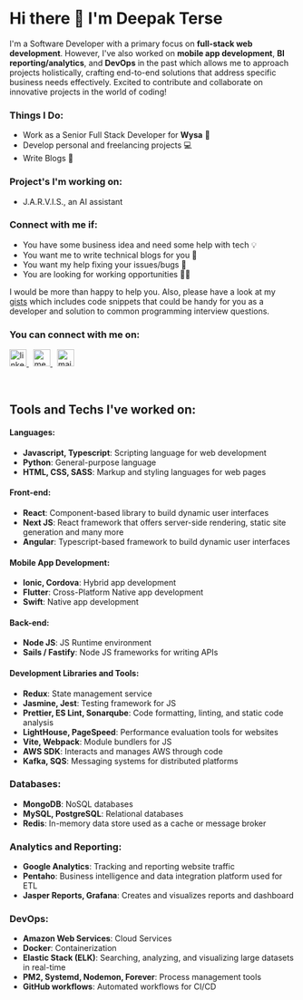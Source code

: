 # Hi there 👋 I'm Deepak Terse

I'm a Software Developer with a primary focus on **full-stack web development**. However, I've also worked on **mobile app development**, **BI reporting/analytics**, and **DevOps** in the past which allows me to approach projects holistically, crafting end-to-end solutions that address specific business needs effectively. Excited to contribute and collaborate on innovative projects in the world of coding!

### Things I Do:

- Work as a Senior Full Stack Developer for **Wysa** 🏢
- Develop personal and freelancing projects 💻
- Write Blogs 📝

### Project's I'm working on:
- J.A.R.V.I.S., an AI assistant

### Connect with me if:

- You have some business idea and need some help with tech 💡
- You want me to write technical blogs for you 📝
- You want my help fixing your issues/bugs 🐞
- You are looking for working opportunities 👨‍💻

I would be more than happy to help you. Also, please have a look at my <a href="https://gist.github.com/deepak-terse">gists</a> which includes code snippets that could be handy for you as a developer and solution to common programming interview questions.

### You can connect with me on:
<p>
  <a href="https://www.linkedin.com/in/deepak-terse/">
    <img alt="linkedin" src="https://cdn.iconscout.com/icon/free/png-512/linkedin-circle-1868976-1583140.png" height="30"/>  
  </a>&nbsp;
  <a href="https://medium.com/@iamdeepakterse">
    <img alt="medium" src="https://www.asynsis.com/wp-content/uploads/2017/03/medium.png" height="30"/>  
  </a>&nbsp;
  <a href="mailto:iamdeepakterse@gmail.com">
    <img alt="mail" src="https://www.cincyredbike.org/wp-content/uploads/2017/10/email.png" height="30"/>  
  </a>
</p>

<br/>

## Tools and Techs I've worked on:

#### Languages:
  - **Javascript, Typescript**: Scripting language for web development
  - **Python**: General-purpose language
  - **HTML, CSS, SASS**: Markup and styling languages for web pages

#### Front-end:
  - **React**: Component-based library to build dynamic user interfaces
  - **Next JS**: React framework that offers server-side rendering, static site generation and many more
  - **Angular**: Typescript-based framework to build dynamic user interfaces

#### Mobile App Development:
  - **Ionic, Cordova**: Hybrid app development
  - **Flutter**: Cross-Platform Native app development
  - **Swift**: Native app development

#### Back-end:
  - **Node JS**: JS Runtime environment
  - **Sails / Fastify**: Node JS frameworks for writing APIs

#### Development Libraries and Tools:
  - **Redux**: State management service
  - **Jasmine, Jest**: Testing framework for JS
  - **Prettier, ES Lint, Sonarqube**: Code formatting, linting, and static code analysis
  - **LightHouse, PageSpeed**: Performance evaluation tools for websites
  - **Vite, Webpack**: Module bundlers for JS
  - **AWS SDK**: Interacts and manages AWS through code
  - **Kafka, SQS**: Messaging systems for distributed platforms

### Databases:
  - **MongoDB**: NoSQL databases
  - **MySQL, PostgreSQL**: Relational databases
  - **Redis**: In-memory data store used as a cache or message broker

### Analytics and Reporting:
  - **Google Analytics**: Tracking and reporting website traffic
  - **Pentaho**: Business intelligence and data integration platform used for ETL
  - **Jasper Reports, Grafana**: Creates and visualizes reports and dashboard

### DevOps:
  - **Amazon Web Services**: Cloud Services
  - **Docker**: Containerization
  - **Elastic Stack (ELK)**: Searching, analyzing, and visualizing large datasets in real-time
  - **PM2, Systemd, Nodemon, Forever**: Process management tools
  - **GitHub workflows**: Automated workflows for CI/CD

